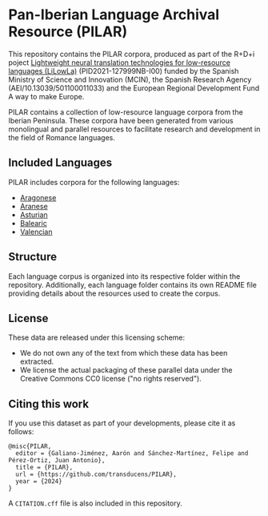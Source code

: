 # Pan-Iberian Language Archival Resource (PILAR)

This repository contains the PILAR corpora, produced as part of the R+D+i poject [Lightweight neural translation technologies for low-resource languages (LiLowLa)](https://transducens.dlsi.ua.es/lilowla/) (PID2021-127999NB-I00) funded by the Spanish Ministry
of Science and Innovation (MCIN), the Spanish Research Agency (AEI/10.13039/501100011033) and the European Regional Development Fund A way to make Europe. 

PILAR contains a collection of low-resource language corpora from the Iberian Peninsula. These corpora have been generated from various monolingual and parallel resources to facilitate research and development in the field of Romance languages.

## Included Languages

PILAR includes corpora for the following languages:

- [Aragonese](https://github.com/transducens/PILAR/tree/main/aragonese)
- [Aranese](https://github.com/transducens/PILAR/tree/main/aranese)
- [Asturian](https://github.com/transducens/PILAR/tree/main/asturian)
- [Balearic](https://github.com/transducens/PILAR/tree/main/balearic)
- [Valencian](https://github.com/transducens/PILAR/tree/main/valencian)

## Structure

Each language corpus is organized into its respective folder within the repository. Additionally, each language folder contains its own README file providing details about the resources used to create the corpus.

## License
These data are released under this licensing scheme:
 * We do not own any of the text from which these data has been extracted.
 * We license the actual packaging of these parallel data under the Creative
   Commons CC0 license ("no rights reserved").

## Citing this work

If you use this dataset as part of your developments, please cite it as follows:

```
@misc{PILAR,
  editor = {Galiano-Jiménez, Aarón and Sánchez-Martínez, Felipe and Pérez-Ortiz, Juan Antonio},
  title = {PILAR},
  url = {https://github.com/transducens/PILAR},
  year = {2024}
}
```

A `CITATION.cff` file is also included in this repository.

